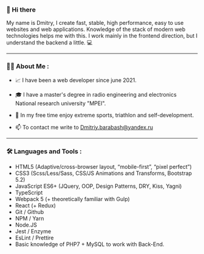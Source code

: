 ### :wave: Hi there 

My name is Dmitry, I create fast, stable, high performance, easy to use websites and web applications. Knowledge of the stack of modern web technologies helps me with this. I work mainly in the frontend direction, but I understand the backend a little. :computer:

---
### :man_technologist: About Me :

- :chart_with_upwards_trend: I have been a web developer since june 2021. 

- :mortar_board: I have a master's degree in radio engineering and electronics National research university "MPEI".

- :triangular_flag_on_post: In my free time enjoy extreme sports, triathlon and self-development.

- :mailbox: To contact me write to Dmitriy.barabash@yandex.ru

---

### :hammer_and_wrench: Languages and Tools :
- HTML5 (Adaptive/cross-browser layout, “mobile-first”, “pixel perfect”)
- CSS3 (Scss/Less/Sass, CSS/JS Animations and Transforms, Bootstrap 5.2)
- JavaScript ES6+ (JQuery, OOP, Design Patterns, DRY, Kiss, Yagni)
- TypeScript
- Webpack 5 (+ theoretically familiar with Gulp)
- React (+ Redux)
- Git / Github
- NPM / Yarn
- Node.JS
- Jest / Enzyme
- EsLint / Prettire
- Basic knowledge of PHP7 + MySQL to work with Back-End.




